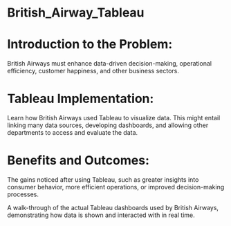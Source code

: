 # British_Airway_Tableau

# Introduction to the Problem: 
British Airways must enhance data-driven decision-making, operational efficiency, customer happiness, and other business sectors.

# Tableau Implementation: 
Learn how British Airways used Tableau to visualize data. This might entail linking many data sources, developing dashboards, and allowing other departments to access and evaluate the data.

# Benefits and Outcomes: 
The gains noticed after using Tableau, such as greater insights into consumer behavior, more efficient operations, or improved decision-making processes.

A walk-through of the actual Tableau dashboards used by British Airways, demonstrating how data is shown and interacted with in real time.
